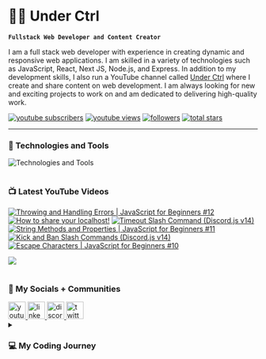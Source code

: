 # 👨‍💻 Under Ctrl

**`Fullstack Web Developer and Content Creator`**

I am a full stack web developer with experience in creating dynamic and responsive web applications. I am skilled in a variety of technologies such as JavaScript, React, Next JS, Node.js, and Express. In addition to my development skills, I also run a YouTube channel called [Under Ctrl](https://youtube.com/@underctrl) where I create and share content on web development. I am always looking for new and exciting projects to work on and am dedicated to delivering high-quality work.

<p align="left">
      <a href="https://www.youtube.com/@underctrl?sub_confirmation=1">
         <img alt="youtube subscribers" title="Subscribe" src="https://custom-icon-badges.demolab.com/youtube/channel/subscribers/UCz9RBZbD1JqTGUvs0GPUtrQ?color=%23E05D44&label=SUBSCRIBE&logo=video&logoColor=white&style=for-the-badge&labelColor=CE4630"/></a> 
      <a href="https://www.youtube.com/@underctrl/videos">
         <img alt="youtube views" title="YouTube Views" src="https://custom-icon-badges.demolab.com/youtube/channel/views/UCz9RBZbD1JqTGUvs0GPUtrQ?color=%23E1AD0E&logo=eye&logoColor=white&style=for-the-badge&labelColor=C79600"/></a> 
      <a href="https://github.com/notunderctrl?tab=followers">
         <img alt="followers" title="Follow me" src="https://custom-icon-badges.demolab.com/github/followers/notunderctrl?color=236ad3&labelColor=1155ba&style=for-the-badge&logo=person-add&label=Follow&logoColor=white"/></a>
      <a href="https://github.com/notunderctrl?tab=repositories&sort=stargazers">
         <img alt="total stars" title="Total stars on GitHub" src="https://custom-icon-badges.demolab.com/github/stars/notunderctrl?color=55960c&style=for-the-badge&labelColor=488207&logo=star"/></a>
</p>
   
---

### 🧰 Technologies and Tools

<div>
  <img src="https://skillicons.dev/icons?i=vscode,html,css,scss,js,nodejs,mongodb,express,git,react,next,ts,tailwind" alt="Technologies and Tools" />
</div>

#

### 📺 Latest YouTube Videos

 <!-- BEGIN YOUTUBE-CARDS -->
[![Throwing and Handling Errors | JavaScript for Beginners #12](https://ytcards.demolab.com/?id=DmjGZgjp_Z8&title=Throwing+and+Handling+Errors+%7C+JavaScript+for+Beginners+%2312&lang=en&timestamp=1674831609&background_color=%230d1117&title_color=%23ffffff&stats_color=%23dedede&width=250 "Throwing and Handling Errors | JavaScript for Beginners #12")](https://www.youtube.com/watch?v=DmjGZgjp_Z8)
[![How to share your localhost!](https://ytcards.demolab.com/?id=RLYqvlOw1mE&title=How+to+share+your+localhost%21&lang=en&timestamp=1674658816&background_color=%230d1117&title_color=%23ffffff&stats_color=%23dedede&width=250 "How to share your localhost!")](https://www.youtube.com/watch?v=RLYqvlOw1mE)
[![Timeout Slash Command (Discord.js v14)](https://ytcards.demolab.com/?id=bSVFeuWLyUI&title=Timeout+Slash+Command+%28Discord.js+v14%29&lang=en&timestamp=1674486021&background_color=%230d1117&title_color=%23ffffff&stats_color=%23dedede&width=250 "Timeout Slash Command (Discord.js v14)")](https://www.youtube.com/watch?v=bSVFeuWLyUI)
[![String Methods and Properties | JavaScript for Beginners #11](https://ytcards.demolab.com/?id=ayrM671vKH4&title=String+Methods+and+Properties+%7C+JavaScript+for+Beginners+%2311&lang=en&timestamp=1674226803&background_color=%230d1117&title_color=%23ffffff&stats_color=%23dedede&width=250 "String Methods and Properties | JavaScript for Beginners #11")](https://www.youtube.com/watch?v=ayrM671vKH4)
[![Kick and Ban Slash Commands (Discord.js v14)](https://ytcards.demolab.com/?id=B7_77HK0fnY&title=Kick+and+Ban+Slash+Commands+%28Discord.js+v14%29&lang=en&timestamp=1674054013&background_color=%230d1117&title_color=%23ffffff&stats_color=%23dedede&width=250 "Kick and Ban Slash Commands (Discord.js v14)")](https://www.youtube.com/watch?v=B7_77HK0fnY)
[![Escape Characters | JavaScript for Beginners #10](https://ytcards.demolab.com/?id=d-l0atihCqg&title=Escape+Characters+%7C+JavaScript+for+Beginners+%2310&lang=en&timestamp=1673967634&background_color=%230d1117&title_color=%23ffffff&stats_color=%23dedede&width=250 "Escape Characters | JavaScript for Beginners #10")](https://www.youtube.com/watch?v=d-l0atihCqg)
<!-- END YOUTUBE-CARDS -->

[<img src="https://custom-icon-badges.demolab.com/badge/-Subscribe%20For%20More-red?style=for-the-badge&logo=video&logoColor=white"/>](https://www.youtube.com/@underctrl?sub_confirmation=1)

#

###  💬 My Socials + Communities

<div>
  <a href="https://youtube.com/@underctrl" target="_blank">
    <img src="https://img.shields.io/static/v1?message=Youtube&logo=youtube&label=&color=FF0000&logoColor=white&labelColor=&style=for-the-badge" height="35" alt="youtube logo"  />
  </a>
  <a href="https://www.linkedin.com/in/avraj-sahota-0a517825b" target="_blank">
    <img src="https://img.shields.io/static/v1?message=LinkedIn&logo=linkedin&label=&color=0072b1&logoColor=white&labelColor=&style=for-the-badge" height="35" alt="linkedin logo"  />
  </a> 
  <a href="https://discord.underctrl.io" target="_blank">
    <img src="https://img.shields.io/static/v1?message=Discord&logo=discord&label=&color=7289DA&logoColor=white&labelColor=&style=for-the-badge" height="35" alt="discord logo"  />
  </a>
  <a href="https://twitter.com/notunderctrl" target="_blank">
    <img src="https://img.shields.io/static/v1?message=Twitter&logo=twitter&label=&color=1DA1F2&logoColor=white&labelColor=&style=for-the-badge" height="35" alt="twitter logo"  />
  </a>
</div>

<details>
 <summary><h3>💻 My Coding Journey</h3></summary>
I got into coding in 2020, when Discord released the verified bot developer badge. I was intrigued by the idea of creating my own custom bot for the platform, so I decided to give it a try. I had no prior experience in coding, but I thought I might as well give it a shot.
<br>
<br>
I dove headfirst into Node.js and began working on my first discord bot. I encountered many challenges along the way since it was my first time coding, but I eventually got my bot up and running with some 10-15 commands. With the help of a few online friends I managed to get my bot added in a decent number of servers. However, just as I was about to apply for the verified bot developer badge, Discord removed the option altogether.
<br>
<br>
Despite this setback, I was still fascinated by the idea of creating my own web applications. I began to explore other areas of web development, and soon discovered the world of front-end web development. I learned HTML, CSS, and JavaScript, and began recreating webpages.
<br>
<br>
As my skills and knowledge grew, I started to delve deeper into web development, and eventually began building full-stack web applications. I found coding to be challenging, but also extremely rewarding. I loved the feeling of creating something from scratch, and watching it come to life.
<br>
<br>
I continue to work on my coding skills, and I am excited to see where this journey will take me. I am grateful for the opportunity to share my work on Github, and I hope to inspire others to explore the world of coding as well.
